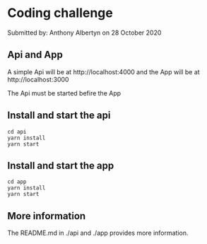 # Coding challenge

Submitted by: Anthony Albertyn on 28 October 2020

## Api and App

A simple Api will be at http://localhost:4000 and the App will be at http://localhost:3000

The Api must be started befire the App

## Install and start the api

```
cd api
yarn install
yarn start
```

## Install and start the app

```
cd app
yarn install
yarn start
```

## More information

The README.md in ./api and ./app provides more information.
